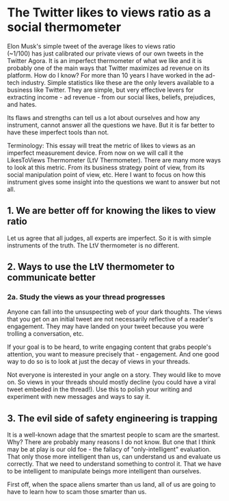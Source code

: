 # The Twitter likes to views ratio as a social thermometer

Elon Musk's simple tweet of the average likes to views ratio  
(~1/100) has just calibrated our private views of our own tweets
in the Twitter Agora. It is an imperfect
thermometer of what we like and it is probably one of the main ways that
Twitter maximizes ad revenue on its platform. How do I know? For
more than 10 years I have worked in the ad-tech industry.
Simple statistics like these are the only levers available to a business
like Twitter. They are simple, but very effective levers for
extracting income - ad revenue - from our social likes, beliefs, prejudices,
and hates.

Its flaws and strengths can tell us a lot about ourselves and how any
instrument, cannot answer all the questions we have. But it is far better
to have these imperfect tools than not.

Terminology: This essay will treat the metric of likes to views as an
imperfect measurement device. From now on we will call it the
LikesToViews Thermometer (LtV Thermometer). There are many more ways
to look at this metric. From its business strategy point of view,
from its social manipulation point of view, etc. Here I want to focus
on how this instrument gives some insight into the questions we want
to answer but not all.

## 1. We are better off for knowing the likes to view ratio

Let us agree that all judges, all experts are imperfect. So it is with simple
instruments of the truth. The LtV thermometer is no different.

## 2. Ways to use the LtV thermometer to communicate better

### 2a. Study the views as your thread progresses

Anyone can fall into the unsuspecting web of your dark thoughts. The views
that you get on an initial tweet are not necessarily reflective of a
reader's engagement. They may have landed on your tweet because you were
trolling a conversation, etc.

If your goal is to be heard, to write engaging content that grabs people's
attention, you want to measure precisely that - engagement. And one good
way to do so is to look at just the decay of views in your threads.

Not everyone is interested in your angle on a story. They would like to move
on. So views in your threads should mostly decline (you could have a viral
tweet embeded in the thread!). Use this to polish your writing and experiment
with new messages and ways to say it.

## 3. The evil side of safety engineering is trapping

It is a well-known adage that the smartest people to scam are the smartest.
Why? There are probably many reasons I do not know. But one that I think may
be at play is our old foe - the fallacy of "only-intelligent" evaluation. That
only those more intelligent than us, can understand us and evaluate us correctly.
That we need to understand something to control it. That we have to be intelligent
to manipulate beings more intelligent than ourselves.

First off, when the space aliens smarter than us land, all of us are going to
have to learn how to scam those smarter than us.
